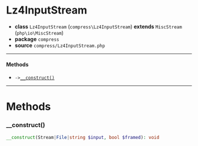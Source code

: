 # Lz4InputStream

- **class** `Lz4InputStream` (`compress\Lz4InputStream`) **extends** `MiscStream` (`php\io\MiscStream`)
- **package** `compress`
- **source** `compress/Lz4InputStream.php`

---

#### Methods

- `->`[`__construct()`](#method-__construct)

---
# Methods

<a name="method-__construct"></a>

### __construct()
```php
__construct(Stream|File|string $input, bool $framed): void
```